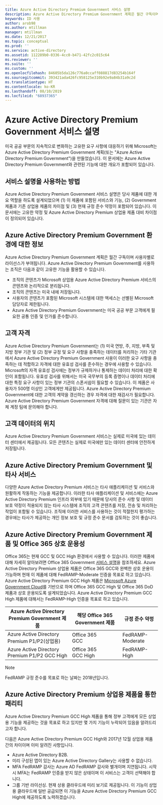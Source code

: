 ```yaml
---
title: Azure Active Directory Premium Government 서비스 설명
description: Azure Active Directory Premium Government 계획은 월간 구독이며 사용자별로 라이선스가 부여됩니다.
keywords: ID 사용
author: arob98
ms.author: mtillman
manager: mtillman
ms.date: 12/21/2017
ms.topic: conceptual
ms.prod: ''
ms.service: active-directory
ms.assetid: 112289b0-0336-4cc0-b471-42fc2c015c64
ms.reviewer: ''
ms.suite: ''
ms.custom: ''
ms.openlocfilehash: 84605b5da126c776a0ccaff088817d83254b164f
ms.sourcegitcommit: 393421ada426fc958125e310b92e9a84b31a9c2d
ms.translationtype: HT
ms.contentlocale: ko-KR
ms.lasthandoff: 08/10/2019
ms.locfileid: "68937365"
---
```

# <a name="azure-active-directory-premium-government-service-description"></a>Azure Active Directory Premium Government 서비스 설명

미국 공공 부문의 지속적으로 변화하는 고유한 요구 사항에 대응하기 위해 Microsoft는 Azure Active Directory Premium Government 계획(또는 "Azure Active Directory Premium Government")을 만들었습니다. 이 문서에는 Azure Active Directory Premium Government와 관련된 기능에 대한 개요가 포함되어 있습니다. 

## <a name="how-to-use-this-service-description"></a>서비스 설명을 사용하는 방법

Azure Active Directory Premium Government 서비스 설명은 당사 제품에 대한 개요 역할을 하도록 설계되었으며 (1) 이 제품에 포함된 서비스와 기능, (2) Government 제품과 기존 상업용 제품의 차이점 및 (3) 현재 규정 준수 약정이 포함되어 있습니다. 이 문서에는 고유한 약정 및 Azure Active Directory Premium 상업용 제품 대비 차이점이 정의되어 있습니다.

## <a name="about-azure-active-directory-premium-government-environments"></a>Azure Active Directory Premium Government 환경에 대한 정보

Azure Active Directory Premium Government 계획은 월간 구독이며 사용자별로 라이선스가 부여됩니다. Azure Active Directory Premium Government를 사용하는 조직은 다음과 같이 고유한 기능을 활용할 수 있습니다.

* 조직의 콘텐츠가 Microsoft 상업용 Azure Active Directory Premium 서비스의 콘텐츠와 논리적으로 분리됩니다.
* 조직의 콘텐츠는 미국 내에 저장됩니다.
* 사용자의 콘텐츠가 포함된 Microsoft 시스템에 대한 액세스는 선별된 Microsoft 담당자로 제한됩니다.
* Azure Active Directory Premium Government는 미국 공공 부문 고객에게 필요한 공통 인증 및 인가를 준수합니다.

## <a name="customer-eligibility"></a>고객 자격 

Azure Active Directory Premium Government는 (1) 미국 연방, 주, 지방, 부족 및 지방 정부 기관 및 (2) 정부 규정 및 요구 사항을 충족하는 데이터를 처리하는 기타 기관에서 Azure Active Directory Premium Government 사용이 이러한 요구 사항을 충족하는 데 적합하고 자격에 대한 유효성 검사를 준수하는 경우에 사용할 수 있습니다. Microsoft의 자격 유효성 검사에는 정부가 규제하거나 통제하는 데이터 처리에 대한 확인이 포함됩니다. 유효성 검사를 위해서는 미국 국무부의 등록 증명이나 데이터 처리에 대한 특정 요구 사항이 있는 정부 기관의 스폰서쉽이 필요할 수 있습니다. 이 제품은 사용자가 500명 이상인 고객에게만 제공됩니다. Azure Active Directory Premium Government에 대한 고객의 계약을 갱신하는 경우 자격에 대한 재검사가 필요합니다. Azure Active Directory Premium Government 자격에 대해 질문이 있는 기관은 자체 계정 팀에 문의해야 합니다.

## <a name="location-of-customer-data"></a>고객 데이터의 위치

Azure Active Directory Premium Government 서비스는 실제로 미국에 있는 데이터 센터에서 제공됩니다. 모든 콘텐츠는 실제로 미국에만 있는 데이터 센터에 안전하게 저장됩니다.

## <a name="azure-active-directory-premium-government-and-third-party-services"></a>Azure Active Directory Premium Government 및 타사 서비스

다양한 Azure Active Directory Premium 서비스는 타사 애플리케이션 및 서비스와 원활하게 작동하는 기능을 제공합니다. 이러한 타사 애플리케이션 및 서비스에는 Azure Active Directory Premium 인프라 외부에 있기 때문에 당사의 준수 사항 및 데이터 보호 약정이 적용되지 않는 타사 시스템에 조직의 고객 콘텐츠를 저장, 전송 및 처리하는 작업이 포함될 수 있습니다. 조직에 이러한 서비스를 사용하는 것이 적절한지 평가하는 경우에는 타사가 제공하는 개인 정보 보호 및 규정 준수 문서를 검토하는 것이 좋습니다.

## <a name="azure-active-directory-premium-government-offers-and-office-365-interoperability"></a>Azure Active Directory Premium Government 제품 및 Office 365 상호 운용성

Office 365는 현재 GCC 및 GCC High 환경에서 사용할 수 있습니다. 이러한 제품에 대해 자세히 알아보려면 Office 365 Government [서비스 설명](https://technet.microsoft.com/library/mt774581.aspx)을 참조하세요. Azure Active Directory Premium 상업용 제품은 Office 365 GCC와 완벽한 상호 운용이 가능하며 현재 이 제품에 대해 FedRAMP-Moderate 인증을 목표로 하고 있습니다. Azure Active Directory Premium GCC High 제품은 [Microsoft Azure Government Cloud](https://docs.microsoft.com/azure/azure-government/documentation-government-welcome)를 기반으로 하며 Office 365 GCC High 및 Office 365 DoD 제품과 상호 운용되도록 설계되었습니다. Azure Active Directory Premium GCC High 제품에 대해서는 FedRAMP-High 인증을 목표로 하고 있습니다.

|Azure Active Directory Premium Government 제품|해당 Office 365 Government 제품|규정 준수 약정|
|-----------|-----------|-----------|
|Azure Active Directory Premium P1/P2(상업용)|Office 365 <br/> GCC|FedRAMP-Moderate|
|Azure Active Directory Premium P1/P2 GCC High|Office 365 <br/> GCC High|FedRAMP-High|

> [!NOTE]
> FedRAMP 규정 준수를 목표로 하는 날짜는 2018년입니다.

## <a name="parity-with-azure-active-directory-premium-commercial-offerings"></a>Azure Active Directory Premium 상업용 제품을 통한 패리티

Azure Active Directory Premium GCC High 제품을 통해 정부 고객에게 모든 상업용 기능을 제공하는 것을 목표로 하고 있지만 몇 가지 기능이 누락되어 있음을 알려드리고자 합니다. 

다음은 Azure Active Directory Premium GCC High와 2017년 12월 상업용 제품 간의 차이이며 이미 알려진 사항입니다. 
* Azure Active Directory B2B.
* 미리 구성된 앱이 있는 Azure Active Directory Gallery는 사용할 수 없습니다.
* MFA FedRAMP 감사는 Azure AD FedRAMP 감사와 별개이며 지연됩니다. 시작 시 MFA는 FedRAMP 인증을 받지 않은 상태이며 이 서비스는 고객이 선택해야 합니다.
* 그룹 기반 라이선싱. 현재 상용 클라우드에 미리 보기로 제공됩니다. 이 기능이 상업용 클라우드에 일반 공급되면 이 기능을 Azure Active Directory Premium GCC High에 제공하도록 노력하겠습니다.

